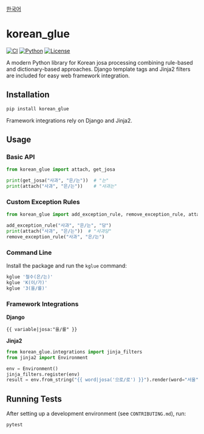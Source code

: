 <!-- README.md -->
[한국어](README.ko.md)

# korean_glue

[![CI](https://github.com/woojing/korean-glue/actions/workflows/ci.yml/badge.svg)](https://github.com/woojing/korean-glue/actions/workflows/ci.yml)
[![Python](https://img.shields.io/badge/Python-3.10%20|%203.11%20|%203.12%20|%203.13-blue?logo=python&logoColor=white)](https://www.python.org/)
[![License](https://img.shields.io/github/license/woojing/korean-glue)](LICENSE)

A modern Python library for Korean josa processing combining rule-based and dictionary-based approaches. Django template tags and Jinja2 filters are included for easy web framework integration.

## Installation

```bash
pip install korean_glue
```

Framework integrations rely on Django and Jinja2.

## Usage

### Basic API

```python
from korean_glue import attach, get_josa

print(get_josa("사과", "은/는"))  # "는"
print(attach("사과", "은/는"))    # "사과는"
```

### Custom Exception Rules

```python
from korean_glue import add_exception_rule, remove_exception_rule, attach

add_exception_rule("사과", "은/는", "당")
print(attach("사과", "은/는"))  # "사과당"
remove_exception_rule("사과", "은/는")
```

### Command Line

Install the package and run the `kglue` command:

```bash
kglue '철수(은/는)'
kglue 'K(이/가)'
kglue '3(을/를)'
```

### Framework Integrations

**Django**

```django
{{ variable|josa:"을/를" }}
```

**Jinja2**

```python
from korean_glue.integrations import jinja_filters
from jinja2 import Environment

env = Environment()
jinja_filters.register(env)
result = env.from_string("{{ word|josa('으로/로') }}").render(word="서울")
```

## Running Tests

After setting up a development environment (see `CONTRIBUTING.md`), run:

```bash
pytest
```

